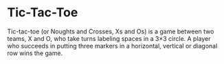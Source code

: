 # Tic-Tac-Toe
Tic-tac-toe (or Noughts and Crosses, Xs and Os) is a game between two teams, X and O, who take turns labeling spaces in a 3×3 circle. A player who succeeds in putting three markers in a horizontal, vertical or diagonal row wins the game. 
